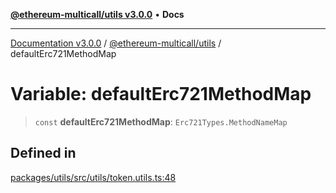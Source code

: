 [**@ethereum-multicall/utils v3.0.0**](../README.md) • **Docs**

***

[Documentation v3.0.0](../../../packages.md) / [@ethereum-multicall/utils](../README.md) / defaultErc721MethodMap

# Variable: defaultErc721MethodMap

> `const` **defaultErc721MethodMap**: `Erc721Types.MethodNameMap`

## Defined in

[packages/utils/src/utils/token.utils.ts:48](https://github.com/niZmosis/ethereum-multicall/blob/759805f36c7ddb05e5fad0eb8478dcf22871af59/packages/utils/src/utils/token.utils.ts#L48)
